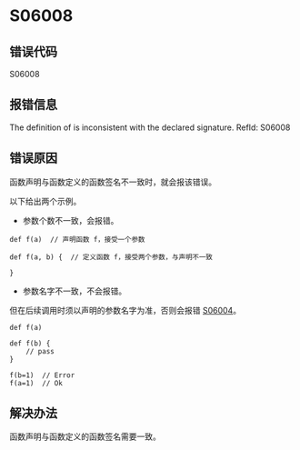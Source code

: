 # S06008

## 错误代码

S06008

## 报错信息

The definition of <xxx> is inconsistent with the declared signature. RefId:
S06008

## 错误原因

函数声明与函数定义的函数签名不一致时，就会报该错误。

以下给出两个示例。

* 参数个数不一致，会报错。

```
def f(a)  // 声明函数 f，接受一个参数

def f(a, b) {  // 定义函数 f，接受两个参数，与声明不一致

}
```

* 参数名字不一致，不会报错。

但在后续调用时须以声明的参数名字为准，否则会报错 [S06004](S06004.html)。

```
def f(a)

def f(b) {
    // pass
}

f(b=1)  // Error
f(a=1)  // Ok
```

## 解决办法

函数声明与函数定义的函数签名需要一致。

